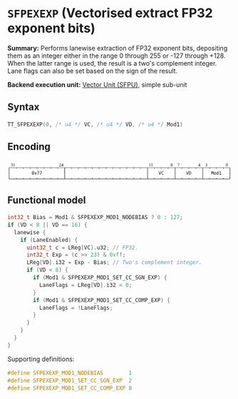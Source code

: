 # `SFPEXEXP` (Vectorised extract FP32 exponent bits)

**Summary:** Performs lanewise extraction of FP32 exponent bits, depositing them as an integer either in the range 0 through 255 or -127 through +128. When the latter range is used, the result is a two's complement integer. Lane flags can also be set based on the sign of the result.

**Backend execution unit:** [Vector Unit (SFPU)](VectorUnit.md), simple sub-unit

## Syntax

```c
TT_SFPEXEXP(0, /* u4 */ VC, /* u4 */ VD, /* u4 */ Mod1)
```

## Encoding

![](../../../Diagrams/Out/Bits32_SFPEXEXP.svg)

## Functional model

```c
int32_t Bias = Mod1 & SFPEXEXP_MOD1_NODEBIAS ? 0 : 127;
if (VD < 8 || VD == 16) {
  lanewise {
    if (LaneEnabled) {
      uint32_t c = LReg[VC].u32; // FP32.
      int32_t Exp = (c >> 23) & 0xff;
      LReg[VD].i32 = Exp - Bias; // Two's complement integer.
      if (VD < 8) {
        if (Mod1 & SFPEXEXP_MOD1_SET_CC_SGN_EXP) {
          LaneFlags = LReg[VD].i32 < 0;
        }
        if (Mod1 & SFPEXEXP_MOD1_SET_CC_COMP_EXP) {
          LaneFlags = !LaneFlags;
        }
      }
    }
  }
}
```

Supporting definitions:
```c
#define SFPEXEXP_MOD1_NODEBIAS        1
#define SFPEXEXP_MOD1_SET_CC_SGN_EXP  2
#define SFPEXEXP_MOD1_SET_CC_COMP_EXP 8
```
